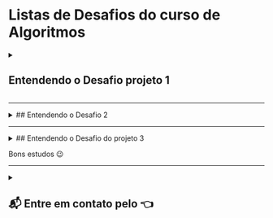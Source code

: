 # Listas de Desafios do curso de Algoritmos
<details>
<summary>

## Entendendo o Desafio projeto 1
</summary>
Agora é a sua hora de brilhar e construir um perfil de destaque na DIO! Explore todos os conceitos explorados até aqui e replique (ou melhore, porque não?) este projeto prático. Para isso, crie seu próprio repositório e aumente ainda mais seu portfólio de projetos no GitHub, o qual pode fazer toda diferença em suas entrevistas técnicas 😎

Neste repositório, insira todos os links e arquivos necessários para seu projeto, seja um arquivo de banco de dados ou um link para o template no Figma.

Dica: Se o expert forneceu um repositório Github, você pode dar um "fork" no repositório dele para organizar suas alterações e evoluções mantendo uma referência direta ao código-fonte original.

## 1️⃣ Desafio Classificador de nível de Herói

### O Que deve ser utilizado no projeto 1

- Variáveis
- Operadores
- Laços de repetição
- Estruturas de decisões

## Objetivo do projeto 1

Crie uma variável para armazenar o nome e a quantidade de experiência (XP) de um herói, depois utilize uma estrutura de decisão para apresentar alguma das mensagens abaixo:

> - Se XP for menor do que **1.000**  então o nivel  será **Ferro**,
> - Senão XP for entre **1.001 e 2.000** então o nivel  será **Bronze**,
> - Senão XP for entre **2.001 e 5.000** então o nivel  será **Prata**,
> - Senão XP for entre **5.001 e 7.000** então o nivel  será **Ouro**,
> - Senão XP for entre **7.001 e 8.000** então o nivel  será **Platina**
> - Senão XP for entre **8.001 e 9.000** então o nivel  será **Ascendente**
> - Senão XP for entre **9.001 e 10.000** então o nivel  será **Imortal**
> - Senão XP for maior ou igual a **10.001** então o nivel  será **Radiante**

## Saída do projeto 1

Ao final deve se exibir uma mensagem:
> "O Herói de nome **{nome}** está no nível de **{nivel}**"
</details>

----
<details>
    <summary>
## Entendendo o Desafio 2   

</summary>


Agora é a sua hora de brilhar e construir um perfil de destaque na DIO! Explore todos os conceitos explorados até aqui e replique (ou melhore, porque não?) este projeto prático. Para isso, crie seu próprio repositório e aumente ainda mais seu portfólio de projetos no GitHub, o qual pode fazer toda diferença em suas entrevistas técnicas 😎

Neste repositório, insira todos os links e arquivos necessários para seu projeto, seja um arquivo de banco de dados ou um link para o template no Figma.

Dica: Se o expert forneceu um repositório Github, você pode dar um "fork" no repositório dele para organizar suas alterações e evoluções mantendo uma referência direta ao código-fonte original.
Instruções para entrega

## 2️⃣ Calculadora de partidas Rankeadas

## O Que deve ser utilizado no projeto 2

- Variáveis
- Operadores
- Laços de repetição
- Estruturas de decisões
- Funções

## Objetivo do projeto 2

Crie uma função que recebe como parâmetro a quantidade de vitórias e derrotas de um jogador,
depois disso retorne o resultado para uma variável, o saldo de Rankeadas deve ser feito através do calculo (vitórias - derrotas)

> - Se vitórias for menor do que **10** então o seu nivel será **Ferro**
> - Senão vitórias for entre **11 e 20** então o seu nivel será **Bronze**
> - Senão vitórias for entre **21 e 50** então o seu nivel será **Prata**
> - Senão vitórias for entre **51 e 80** então o seu nivel será **Ouro**
> - Senão vitórias for entre **81 e 90** então o seu nivel será **Diamante**
> - Senão vitórias for entre **91 e 100** então o seu nivel será **Lendário**
> - Senão vitórias for maior ou igual a **101** então o seu nivel será **Imortal**

## Saída do projeto 2

Ao final deve se exibir uma mensagem:
> "O Herói tem de saldo de **{saldoVitorias}** está no nível de **{nivel}**"

</details>

----
<details>
    <summary>
## Entendendo o Desafio do projeto 3
    </summary>
Agora é a sua hora de brilhar e construir um perfil de destaque na DIO! Explore todos os conceitos explorados até aqui e replique (ou melhore, porque não?) este projeto prático. Para isso, crie seu próprio repositório e aumente ainda mais seu portfólio de projetos no GitHub, o qual pode fazer toda diferença em suas entrevistas técnicas 😎

Neste repositório, insira todos os links e arquivos necessários para seu projeto, seja um arquivo de banco de dados ou um link para o template no Figma.

Dica: Se o expert forneceu um repositório Github, você pode dar um "fork" no repositório dele para organizar suas alterações e evoluções mantendo uma referência direta ao código-fonte original.

## 3️⃣ Escrevendo as classes de um Jogo

### O Que deve ser utilizado no projeto 3

- Variáveis
- Operadores
- Laços de repetição
- Estruturas de decisões
- Funções
- Classes e Objetos

### Objetivo  do projeto 3

Crie uma classe generica que represente um herói de uma aventura e que possua as seguintes propriedades:

> - nome
> - idade
> - tipo (ex: guerreiro, mago, monge, ninja )

além disso, deve ter um método chamado atacar que deve atender os seguientes requisitos:

- exibir a mensagem: ("o {tipo} atacou usando {ataque}")
- aonde o {tipo} deve ser concatenando o tipo que está na propriedade da classe
- e no {ataque} deve seguir uma descrição diferente conforme o tipo, seguindo a tabela abaixo:

> - se o tipo for **"mago"** então no ataque exibir **(usou magia)**
> - senão o tipo for **"guerreiro"** então no ataque exibir **(usou espada)**
> - senão o tipo for **"monge"** então no ataque exibir **(usou artes marciais)**
> - senão o tipo for **"ninja"** então no ataque exibir **(usou shurikne)**

## Saída do projeto 3

Ao final deve se exibir uma mensagem:

> - "o {tipo} atacou usando {ataque}"
>   - **ex: mago atacou usando magia**
>   - **ex: guerreiro atacou usando espada**

</details>

Bons estudos 😉

----

<details>

<summary>

## 📬 Entre em contato pelo :point_left:

</summary>

> [![Telegram](https://img.shields.io/badge/Telegram-000?style=for-the-badge&logo=telegram&logoColor=2CA5E0)](https://t.me/Carlaol) [![WhatsApp](https://img.shields.io/badge/WhatsApp-25D366?style=for-the-badge&logo=whatsapp&logoColor=white)](https://api.whatsapp.com/send?1=pt_BR&phone=5521985745077) [![Gmail](https://img.shields.io/badge/Gmail-333333?style=for-the-badge&logo=gmail&logoColor=red)](mailto:carlostecnico@mail.com) [![X](https://img.shields.io/badge/X-000?style=for-the-badge&logo=x)](https://x.com/Carlao_Me_Ajuda) [![Instagram](https://img.shields.io/badge/-Instagram-%23E4405F?style=for-the-badge&logo=instagram&logoColor=white)](https://www.instagram.com/carlao.me.ajuda/) [![LinkedIn](https://img.shields.io/badge/LinkedIn-0077B5?style=for-the-badge&logo=linkedin&logoColor=white)](https://www.linkedin.com/in/carlos-eduardo-dos-s-figueiredo/)  [![GitHub](https://img.shields.io/badge/GitHub-100000?style=for-the-badge&logo=github&logoColor=white)](https://github.com/carloseduardonit/) [![Discord](https://img.shields.io/badge/Discord-7289DA?style=for-the-badge&logo=discord&logoColor=white)](https://discord.com/channels/@carloseduardonit/)

</details>
